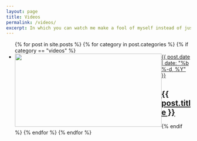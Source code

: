 ```yaml
---
layout: page
title: Videos
permalink: /videos/
excerpt: In which you can watch me make a fool of myself instead of just imagining it.
---
```


  <ul class="post-list">
    {% for post in site.posts %}
	  {% for category in post.categories %}
	    {% if category == "videos" %}
          <li>
		  <a href="{{ post.url | prepend: site.baseurl }}">
		    <div>
			  <div style="float:left"><img src="/videos/thumbnails/{{ post.title }}.jpg" style="width:400px;height:200px"></div>
			  <span class="post-meta">{{ post.date | date: "%b %-d, %Y" }}</span>
			  <h2>
			    <a class="post-link" href="{{ post.url | prepend: site.baseurl }}">{{ post.title }}</a>
			  </h2>
			</div>
	      </a>
          </li>
		{% endif %}
      {% endfor %}
    {% endfor %}
  </ul>